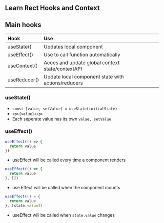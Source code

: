 ## Learn Rect Hooks and Context

## Main hooks
| Hook | Use |
| :---- | :----|
| useState()  | Updates local component|
| useEffect() | Use to call function automatically|
| useContext() | Acces and update global context state/contextAPI|
| useReducer()| Update local component state with actions/reducers|


### useState()

- `const [value, setValue] = useState(initialState)`
- `<p>{value}</p>`
- Each seperate value has its own `value, setValue`

### useEffect()

```js 
useEffect(() => {
  return value
})
```

- useEffect will be called every time a component renders

```js
useEffect(() => {
  return value
}, [])
```

- use Effect will be called when the component mounts

```js
useEffect(() = {
  return value
}, [state.value])
```

- useEffect will be called when `state.value` changes


